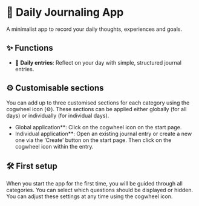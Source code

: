 # 📝 Daily Journaling App

A minimalist app to record your daily thoughts, experiences and goals.

## ✨ Functions

- 📅 **Daily entries**: Reflect on your day with simple, structured journal entries.
## ⚙️ Customisable sections

You can add up to three customised sections for each category using the cogwheel icon (⚙️). These sections can be applied either globally (for all days) or individually (for individual days).

- Global application**: Click on the cogwheel icon on the start page.
- Individual application**: Open an existing journal entry or create a new one via the ‘Create’ button on the start page. Then click on the cogwheel icon within the entry.

## 🛠️ First setup

When you start the app for the first time, you will be guided through all categories. You can select which questions should be displayed or hidden. You can adjust these settings at any time using the cogwheel icon.

